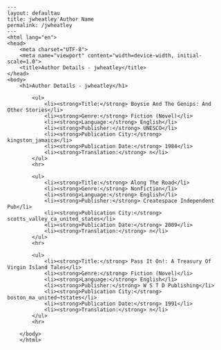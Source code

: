 
    ---
    layout: defaultau
    title: jwheatley'Author Name 
    permalink: /jwheatley
    ---
    <html lang="en">
    <head>
        <meta charset="UTF-8">
        <meta name="viewport" content="width=device-width, initial-scale=1.0">
        <title>Author Details - jwheatley</title>
    </head>
    <body>
        <h1>Author Details - jwheatley</h1>
        
            <ul>
                <li><strong>Title:</strong> Boysie And The Genips: And Other Stories</li>
                <li><strong>Genre:</strong> Fiction (Novel)</li>
                <li><strong>Language:</strong> English</li>
                <li><strong>Publisher:</strong> UNESCO</li>
                <li><strong>Publication City:</strong> kingston_jamaica</li>
                <li><strong>Publication Date:</strong> 1984</li>
                <li><strong>Translation:</strong> n</li>
            </ul>
            <hr>
            
            <ul>
                <li><strong>Title:</strong> Along The Road</li>
                <li><strong>Genre:</strong> Nonfiction</li>
                <li><strong>Language:</strong> English</li>
                <li><strong>Publisher:</strong> Createspace Independent Pub</li>
                <li><strong>Publication City:</strong> scotts_valley_ca_united_states</li>
                <li><strong>Publication Date:</strong> 2009</li>
                <li><strong>Translation:</strong> n</li>
            </ul>
            <hr>
            
            <ul>
                <li><strong>Title:</strong> Pass It On!: A Treasury Of Virgin Island Tales</li>
                <li><strong>Genre:</strong> Fiction (Novel)</li>
                <li><strong>Language:</strong> English</li>
                <li><strong>Publisher:</strong> W S T D Publishing</li>
                <li><strong>Publication City:</strong> boston_ma_united¬†states</li>
                <li><strong>Publication Date:</strong> 1991</li>
                <li><strong>Translation:</strong> n</li>
            </ul>
            <hr>
            
        </body>
        </html>
        